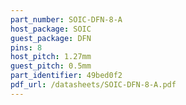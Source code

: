 ```yaml
---
part_number: SOIC-DFN-8-A
host_package: SOIC
guest_package: DFN
pins: 8
host_pitch: 1.27mm
guest_pitch: 0.5mm
part_identifier: 49bed0f2
pdf_url: /datasheets/SOIC-DFN-8-A.pdf
---
```


